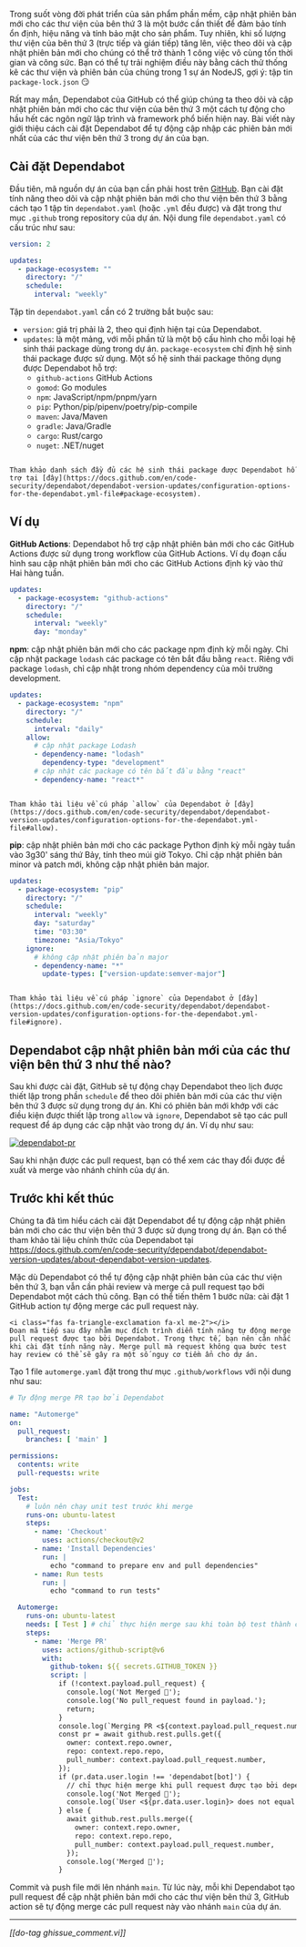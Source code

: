 Trong suốt vòng đời phát triển của sản phẩm phần mềm, cập nhật phiên bản mới cho các thư viện của bên thứ 3 là một bước cần thiết để đảm bảo tính ổn định, hiệu năng và tính bảo mật cho sản phẩm. Tuy nhiên, khi số lượng thư viện của bên thứ 3 (trực tiếp và gián tiếp) tăng lên, việc theo dõi và cập nhật phiên bản mới cho chúng có thể trở thành 1 công việc vô cùng tốn thời gian và công sức. Bạn có thể tự trải nghiệm điều này bằng cách thử thống kê các thư viện và phiên bản của chúng trong 1 sự án NodeJS, gợi ý: tập tin `package-lock.json` 😏

Rất may mắn, Dependabot của GitHub có thể giúp chúng ta theo dõi và cập nhật phiên bản mới cho các thư viện của bên thứ 3 một cách tự động cho hầu hết các ngôn ngữ lập trình và framework phổ biến hiện nay. Bài viết này giới thiệu cách cài đặt Dependabot để tự động cập nhập các phiên bản mới nhất của các thư viện bên thứ 3 trong dự án của bạn.

## Cài đặt Dependabot

Đầu tiên, mã nguồn dự án của bạn cần phải host trên [GitHub](https://github.com). Bạn cài đặt tính năng theo dõi và cập nhật phiên bản mới cho thư viện bên thứ 3 bằng cách tạo 1 tập tin `dependabot.yaml` (hoặc `.yml` đều được) và đặt trong thư mục `.github` trong repository của dự án. Nội dung file `dependabot.yaml` có cấu trúc như sau:

```yaml
version: 2

updates:
  - package-ecosystem: ""
    directory: "/"
    schedule:
      interval: "weekly"
```

Tập tin `dependabot.yaml` cần có 2 trường bắt buộc sau:
- `version`: giá trị phải là 2, theo qui định hiện tại của Dependabot.
- `updates`: là một mảng, với mỗi phần tử là một bộ cấu hình cho mỗi loại hệ sinh thái package dùng trong dự án. `package-ecosystem` chỉ định hệ sinh thái package được sử dụng. Một số hệ sinh thái package thông dụng được Dependabot hỗ trợ:
  - `github-actions` GitHub Actions
  - `gomod`: Go modules
  - `npm`: JavaScript/npm/pnpm/yarn
  - `pip`: Python/pip/pipenv/poetry/pip-compile
  - `maven`: Java/Maven
  - `gradle`: Java/Gradle
  - `cargo`: Rust/cargo
  - `nuget`: .NET/nuget

```bs-alert info

Tham khảo danh sách đầy đủ các hệ sinh thái package được Dependabot hỗ trợ tại [đây](https://docs.github.com/en/code-security/dependabot/dependabot-version-updates/configuration-options-for-the-dependabot.yml-file#package-ecosystem).
```

## Ví dụ

**GitHub Actions**: Dependabot hỗ trợ cập nhật phiên bản mới cho các GitHub Actions được sử dụng trong workflow của GitHub Actions. Ví dụ đoạn cấu hình sau cập nhật phiên bản mới cho các GitHub Actions định kỳ vào thứ Hai hàng tuần.

```yaml
updates:
  - package-ecosystem: "github-actions"
    directory: "/"
    schedule:
      interval: "weekly"
      day: "monday"
```

**npm**: cập nhật phiên bản mới cho các package npm định kỳ mỗi ngày. Chỉ cập nhật package `lodash` các package có tên bắt đầu bằng `react`. Riêng với package `lodash`, chỉ cập nhật trong nhóm dependency của môi trường development.

```yaml
updates:
  - package-ecosystem: "npm"
    directory: "/"
    schedule:
      interval: "daily"
    allow:
      # cập nhật package Lodash
      - dependency-name: "lodash"
        dependency-type: "development"
      # cập nhật các package có tên bắt đầu bằng "react"
      - dependency-name: "react*"
```

```bs-alert info

Tham khảo tài liệu về cú pháp `allow` của Dependabot ở [đây](https://docs.github.com/en/code-security/dependabot/dependabot-version-updates/configuration-options-for-the-dependabot.yml-file#allow).
```

**pip**: cập nhật phiên bản mới cho các package Python định kỳ mỗi ngày tuần vào 3g30' sáng thứ Bảy, tính theo múi giờ Tokyo. Chỉ cập nhật phiên bản minor và patch mới, không cập nhật phiên bản major. 

```yaml
updates:
  - package-ecosystem: "pip"
    directory: "/"
    schedule:
      interval: "weekly"
      day: "saturday"
      time: "03:30"
      timezone: "Asia/Tokyo"
    ignore:
      # không cập nhật phiên bản major
      - dependency-name: "*"
        update-types: ["version-update:semver-major"]
```

```bs-alert info

Tham khảo tài liệu về cú pháp `ignore` của Dependabot ở [đây](https://docs.github.com/en/code-security/dependabot/dependabot-version-updates/configuration-options-for-the-dependabot.yml-file#ignore).
```

## Dependabot cập nhật phiên bản mới của các thư viện bên thứ 3 như thế nào?

Sau khi được cài đặt, GitHub sẽ tự động chạy Dependabot theo lịch được thiết lập trong phần `schedule` để theo dõi phiên bản mới của các thư viện bên thứ 3 được sử dụng trong dự án. Khi có phiên bản mới khớp với các điều kiện được thiết lập trong `allow` và `ignore`, Dependabot sẽ tạo các pull request để áp dụng các cập nhật vào trong dự án. Ví dụ như sau:

<a href="./dependabot-pr.jpg" target="_blank">![dependabot-pr](./dependabot-pr.jpg)</a>

Sau khi nhận được các pull request, bạn có thể xem các thay đổi được đề xuất và merge vào nhánh chính của dự án.

## Trước khi kết thúc

Chúng ta đã tìm hiểu cách cài đặt Dependabot để tự động cập nhật phiên bản mới cho các thư viện bên thứ 3 được sử dụng trong dự án. Bạn có thể tham khảo tài liệu chính thức của Dependabot tại https://docs.github.com/en/code-security/dependabot/dependabot-version-updates/about-dependabot-version-updates.

Mặc dù Dependabot có thể tự động cập nhật phiên bản của các thư viện bên thứ 3, bạn vẫn cần phải review và merge cả pull request tạo bới Dependabot một cách thủ công. Bạn có thể tiến thêm 1 bước nữa: cài đặt 1 GitHub action tự động merge các pull request này.

```bs-alert warning flex
<i class="fas fa-triangle-exclamation fa-xl me-2"></i>
Đoạn mã tiếp sau đây nhằm mục đích trình diễn tính năng tự động merge pull request được tạo bởi Dependabot. Trong thực tế, bạn nên cân nhắc khi cài đặt tính năng này. Merge pull mà request không qua bước test hay review có thể sẽ gây ra một số nguy cơ tiềm ẩn cho dự án.
```

Tạo 1 file `automerge.yaml` đặt trong thư mục `.github/workflows` với nội dung như sau:

```yaml
# Tự động merge PR tạo bởi Dependabot

name: "Automerge"
on:
  pull_request:
    branches: [ 'main' ]

permissions:
  contents: write
  pull-requests: write

jobs:
  Test:
    # luôn nên chạy unit test trước khi merge
    runs-on: ubuntu-latest
    steps:
      - name: 'Checkout'
        uses: actions/checkout@v2
      - name: 'Install Dependencies'
        run: |
          echo "command to prepare env and pull dependencies"
      - name: Run tests
        run: |
          echo "command to run tests"

  Automerge:
    runs-on: ubuntu-latest
    needs: [ Test ] # chỉ thực hiện merge sau khi toàn bộ test thành công
    steps:
      - name: 'Merge PR'
        uses: actions/github-script@v6
        with:
          github-token: ${{ secrets.GITHUB_TOKEN }}
          script: |
            if (!context.payload.pull_request) {
              console.log('Not Merged 🚫');
              console.log('No pull_request found in payload.');
              return;
            }
            console.log(`Merging PR <${context.payload.pull_request.number}>... 🕜`);
            const pr = await github.rest.pulls.get({
              owner: context.repo.owner,
              repo: context.repo.repo,
              pull_number: context.payload.pull_request.number,
            });
            if (pr.data.user.login !== 'dependabot[bot]') {
              // chỉ thực hiện merge khi pull request được tạo bởi dependabot
              console.log('Not Merged 🚫');
              console.log(`User <${pr.data.user.login}> does not equal <dependabot[bot]>`);
            } else {
              await github.rest.pulls.merge({
                owner: context.repo.owner,
                repo: context.repo.repo,
                pull_number: context.payload.pull_request.number,
              });
              console.log('Merged 🎉');
            }
```

Commit và push file mới lên nhánh `main`. Từ lúc này, mỗi khi Dependabot tạo pull request để cập nhật phiên bản mới cho các thư viện bên thứ 3, GitHub action sẽ tự động merge các pull request này vào nhánh `main` của dự án.

<hr >

_[[do-tag ghissue_comment.vi]]_

